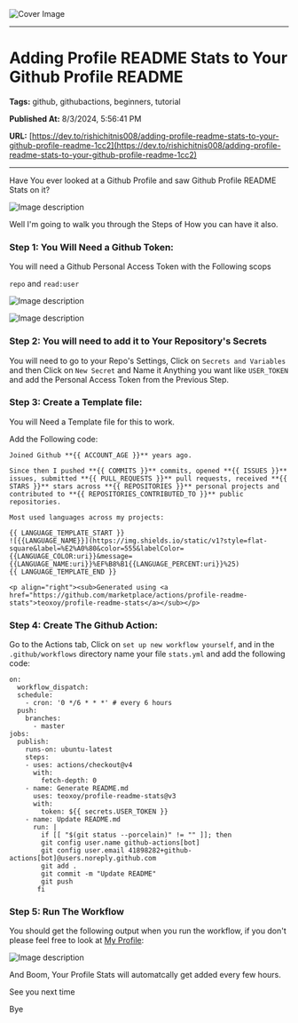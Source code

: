   <img src="https://media.dev.to/cdn-cgi/image/width=1000,height=420,fit=cover,gravity=auto,format=auto/https%3A%2F%2Fdev-to-uploads.s3.amazonaws.com%2Fuploads%2Farticles%2F37pob2c87h85aonjmgz5.png" alt="Cover Image" />
  <hr />
  
  # Adding Profile README Stats to Your Github Profile README
  
  **Tags:** github, githubactions, beginners, tutorial

  **Published At:** 8/3/2024, 5:56:41 PM

  **URL:** [https://dev.to/rishichitnis008/adding-profile-readme-stats-to-your-github-profile-readme-1cc2](https://dev.to/rishichitnis008/adding-profile-readme-stats-to-your-github-profile-readme-1cc2)

  <hr />
  Have You ever looked at a Github Profile and saw Github Profile README Stats on it?

![Image description](https://dev-to-uploads.s3.amazonaws.com/uploads/articles/bb0c95tf24lxndunxsyg.png)

Well I'm going to walk you through the Steps of How you can have it also.

### Step 1: You Will Need a Github Token:

You will need a Github Personal Access Token with the Following scops

`repo` and `read:user`

![Image description](https://dev-to-uploads.s3.amazonaws.com/uploads/articles/noqsen4i6c3hj9pgyyf2.png)

![Image description](https://dev-to-uploads.s3.amazonaws.com/uploads/articles/clcypu9voki6e7co47zy.png)


### Step 2: You will need to add it to Your Repository's Secrets

You will need to go to your Repo's Settings, Click on `Secrets and Variables` and then Click on `New Secret` and Name it Anything you want like `USER_TOKEN` and add the Personal Access Token from the Previous Step.

### Step 3: Create a Template file:

You will Need a Template file for this to work.

Add the Following code:

```
Joined Github **{{ ACCOUNT_AGE }}** years ago.

Since then I pushed **{{ COMMITS }}** commits, opened **{{ ISSUES }}** issues, submitted **{{ PULL_REQUESTS }}** pull requests, received **{{ STARS }}** stars across **{{ REPOSITORIES }}** personal projects and contributed to **{{ REPOSITORIES_CONTRIBUTED_TO }}** public repositories.

Most used languages across my projects:

{{ LANGUAGE_TEMPLATE_START }}
![{{LANGUAGE_NAME}}](https://img.shields.io/static/v1?style=flat-square&label=%E2%A0%80&color=555&labelColor={{LANGUAGE_COLOR:uri}}&message={{LANGUAGE_NAME:uri}}%EF%B8%B1{{LANGUAGE_PERCENT:uri}}%25)
{{ LANGUAGE_TEMPLATE_END }}

<p align="right"><sub>Generated using <a href="https://github.com/marketplace/actions/profile-readme-stats">teoxoy/profile-readme-stats</a></sub></p>
```


### Step 4: Create The Github Action:

Go to the Actions tab, Click on `set up new workflow yourself`, and in the `.github/workflows` directory name your file `stats.yml` and add the following code:

```
on:
  workflow_dispatch:
  schedule:
    - cron: '0 */6 * * *' # every 6 hours
  push:
    branches:
      - master
jobs:
  publish:
    runs-on: ubuntu-latest
    steps:
    - uses: actions/checkout@v4
      with:
        fetch-depth: 0
    - name: Generate README.md
      uses: teoxoy/profile-readme-stats@v3
      with:
        token: ${{ secrets.USER_TOKEN }}
    - name: Update README.md
      run: |
        if [[ "$(git status --porcelain)" != "" ]]; then
        git config user.name github-actions[bot]
        git config user.email 41898282+github-actions[bot]@users.noreply.github.com
        git add .
        git commit -m "Update README"
        git push
       fi
```

### Step 5: Run The Workflow

You should get the following output when you run the workflow, if you don't please feel free to look at [My Profile](https://github.com/rishichitnis008/rishichitnis008/blob/main/.github/workflows/profile-stats.yml): 


![Image description](https://dev-to-uploads.s3.amazonaws.com/uploads/articles/tv39xkiaeemhbo1hzyvq.png)


And Boom, Your Profile Stats will automatcally get added every few hours.

See you next time

Bye
    
  